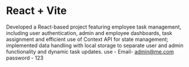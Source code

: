 # React + Vite
Developed a React-based project featuring employee task management, including user authentication, admin and employee dashboards, task assignment and efficient use of Context API for state management; implemented data handling with local storage to separate user and admin functionality and dynamic task updates.
use - 
Email- admin@me.com
password - 123
